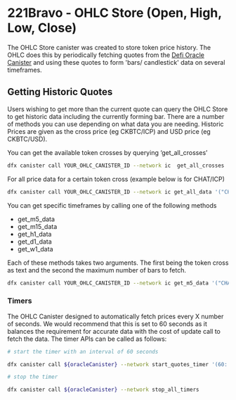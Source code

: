 # 221Bravo - OHLC Store (Open, High, Low, Close)
The OHLC Store canister was created to store token price history. The OHLC does this by periodically fetching quotes from the [Defi Oracle Canister](https://github.com/SaorsaLabs/221BravoApp_v3/tree/main/src/defiOracle_mk2) and using these quotes to form 'bars/ candlestick' data on several timeframes.  

## Getting Historic Quotes
Users wishing to get more than the current quote can query the OHLC Store to get historic data including the currently forming bar. There are a number of methods you can use depending on what data you are needing. Historic Prices are given as the cross price (eg CKBTC/ICP) and USD price (eg CKBTC/USD). 

You can get the available token crosses by querying ‘get_all_crosses’ 

```bash
dfx canister call YOUR_OHLC_CANISTER_ID --network ic  get_all_crosses
```

For all price data for a certain token cross (example below is for CHAT/ICP)

```bash
dfx canister call YOUR_OHLC_CANISTER_ID --network ic get_all_data '("CHAT/ICP")' 
```

You can get specific timeframes by calling one of the following methods 
* get_m5_data
* get_m15_data
* get_h1_data
* get_d1_data
* get_w1_data

Each of these methods takes two arguments. The first being the token cross as text and the second the maximum number of bars to fetch.

```bash
dfx canister call YOUR_OHLC_CANISTER_ID --network ic get_m5_data '("CHAT/ICP", 50 :nat64)' 
```
### Timers
The OHLC Canister designed to automatically fetch prices every X number of seconds. We would recommend  that this is set to 60 seconds as it balances the requirement for accurate data with the cost of update call to fetch the data. The timer APIs can be called as follows:

```bash
# start the timer with an interval of 60 seconds

dfx canister call ${oracleCanister} --network start_quotes_timer '(60: nat64, "CANISTER_ID_OF_YOUR_CPC_CANISTER")'

# stop the timer 

dfx canister call ${oracleCanister} --network stop_all_timers
```